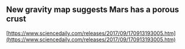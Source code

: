 ## New gravity map suggests Mars has a porous crust
  
  [https://www.sciencedaily.com/releases/2017/09/170913193005.htm](https://www.sciencedaily.com/releases/2017/09/170913193005.htm)